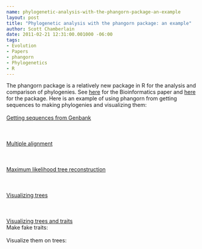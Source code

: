 ```yaml
--- 
name: phylogenetic-analysis-with-the-phangorn-package-an-example
layout: post
title: "Phylogenetic analysis with the phangorn package: an example"
author: Scott Chamberlain
date: 2011-02-21 12:31:00.001000 -06:00
tags: 
- Evolution
- Papers
- phangorn
- Phylogenetics
- R
---
```

The phangorn package is a relatively new package in R for the analysis and comparison of phylogenies.&nbsp;See <a href="http://bioinformatics.oxfordjournals.org/content/27/4/592.short">here</a> for the Bioinformatics paper and <a href="http://cran.r-project.org/web/packages/phangorn/index.html">here</a> for the package.&nbsp;Here is an example of using phangorn from getting sequences to making phylogenies and visualizing them:<br /><br /><u>Getting sequences from Genbank</u><br /><br /><br /><br /><u>Multiple alignment</u><br /><br /><br /><br /><u>Maximum likelihood tree reconstruction</u><br /><br /><br /><br /><u>Visualizing trees</u><br /><br /><br /><br /><u>Visualizing trees and traits</u><br />Make fake traits:<br /><br />Visualize them on trees:<br /><u><br /></u><br /><u><br /></u><br /><u><br /></u>

